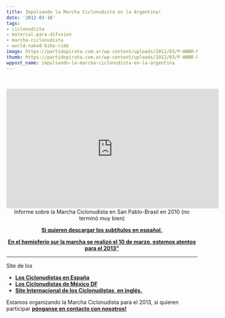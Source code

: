 ```yaml
---
title: Impulsando la Marcha Ciclonudista en la Argentina!
date: '2012-03-16'
tags:
- ciclonudista
- material-para-difusion
- marcha-ciclonudista
- world-naked-bike-ride
image: https://partidopirata.com.ar/wp-content/uploads/2012/03/P-WNBR-Mx-2011.jpg
thumb: https://partidopirata.com.ar/wp-content/uploads/2012/03/P-WNBR-Mx-2011-150x150.jpg
wppost_name: impulsando-la-marcha-ciclonudista-en-la-argentina
---
```


&nbsp;

<center>
<iframe src="http://www.youtube.com/embed/KbOTy3Mg-BU" frameborder="0" width="560" height="315"></iframe>
Informe sobre la Marcha Ciclonudista en San Pablo-Brasil en 2010 (no terminó muy bien)</center>
<p style="text-align: center;"><strong><a href="http://www.4shared.com/office/Osip-IfD/WNBR_2010_A_Pedalada_dos_Pelad.html" target="_blank">Si quieren descargar los subtítulos en español.</a></strong></p>
<p style="text-align: center;"><strong> <a href="http://wiki.worldnakedbikeride.org/index.php?title=List_of_rides" target="_blank">En el hemisferio sur la marcha se realizó el 10 de marzo, estemos atentos para el 2013"</a></strong></p>


<hr />

Site de los
<ul>
	<li><strong><a href="http://www.ciclonudista.net/" target="_blank">Los Ciclonudistas en España</a></strong></li>
	<li><strong><a href="http://wnbrmexico.blogspot.com/" target="_blank">Los Ciclonudistas de México DF</a></strong></li>
	<li><strong><a href="http://www.worldnakedbikeride.org/" target="_blank">Site Internacional de los Ciclonudistas, en inglés.</a></strong></li>
</ul>
Estamos organizando la Marcha Ciclonudista para el 2013, si quieren participar <strong><a href="https://partidopirata.com.ar/contacto" target="_blank">pónganse en contacto con nosotros!</a></strong>

&nbsp;
